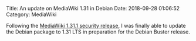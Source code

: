 Title: An update on MediaWiki 1.31 in Debian
Date: 2018-09-28 01:06:52
Category: MediaWiki

Following the [MediaWiki 1.31.1 security release](https://lists.wikimedia.org/pipermail/mediawiki-announce/2018-September/000223.html), I was finally able to update the Debian package to 1.31 LTS in preparation for the Debian Buster release.


